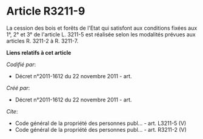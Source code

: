 # Article R3211-9

La cession des bois et forêts de l'Etat qui satisfont aux conditions fixées aux 1°, 2° et 3° de l'article L. 3211-5 est
réalisée selon les modalités prévues aux articles R. 3211-2 à R. 3211-7.

**Liens relatifs à cet article**

_Codifié par_:

  - Décret n°2011-1612 du 22 novembre 2011 - art.

_Créé par_:

  - Décret n°2011-1612 du 22 novembre 2011 - art.

_Cite_:

  - Code général de la propriété des personnes publ... - art. L3211-5 (V)
  - Code général de la propriété des personnes publ... - art. R3211-2 (V)
